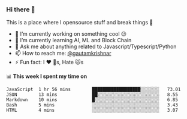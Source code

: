 ### Hi there 👋
This is a place where I opensource stuff and break things :rofl:

- 🔭 I’m currently working on something cool :wink:
- 🌱 I’m currently learning AI, ML and Block Chain
- 💬 Ask me about anything related to Javascript/Typescript/Python
- 📫 How to reach me: [@gautamkrishnar](https://twitter.com/gautamkrishnar)
- ⚡ Fun fact: I :heart: :dog:s, Hate :cat:s	

📊 **This week I spent my time on**
<!--START_SECTION:waka-->
```text
JavaScript  1 hr 56 mins        ██████████████████░░░░░░░   73.01 
JSON        13 mins             ██░░░░░░░░░░░░░░░░░░░░░░░   8.55 
Markdown    10 mins             █░░░░░░░░░░░░░░░░░░░░░░░░   6.85 
Bash        5 mins              ░░░░░░░░░░░░░░░░░░░░░░░░░   3.43 
HTML        4 mins              ░░░░░░░░░░░░░░░░░░░░░░░░░   3.07
```
<!--END_SECTION:waka-->
